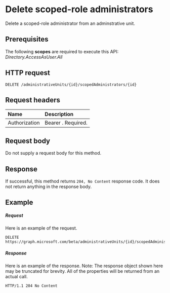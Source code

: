 # Delete scoped-role administrators
Delete a scoped-role administrator from an adminstrative unit.

## Prerequisites
The following **scopes** are required to execute this API: *Directory.AccessAsUser.All*

## HTTP request
<!-- { "blockType": "ignored" } -->
```http
DELETE /administrativeUnits/{id}/scopedAdministrators/{id}

```
## Request headers
| Name       | Description|
|:---------------|:----------|
| Authorization  | Bearer <token>. Required.|

## Request body
Do not supply a request body for this method.


## Response
If successful, this method returns `204, No Content` response code. It does not return anything in the response body.

## Example
##### Request
Here is an example of the request.
<!-- {
  "blockType": "request",
  "name": "delete_administrativeunit"
}-->
```http
DELETE https://graph.microsoft.com/beta/administrativeUnits/{id}/scopedAdministrators/{id}
```
##### Response
Here is an example of the response. Note: The response object shown here may be truncated for brevity. All of the properties will be returned from an actual call.
<!-- {
  "blockType": "response",
  "truncated": true
} -->
```http
HTTP/1.1 204 No Content
```

<!-- uuid: 8fcb5dbc-d5aa-4681-8e31-b001d5168d79
2015-10-25 14:57:30 UTC -->
<!-- {
  "type": "#page.annotation",
  "description": "Delete administrativeUnit",
  "keywords": "",
  "section": "documentation",
  "tocPath": ""
}-->